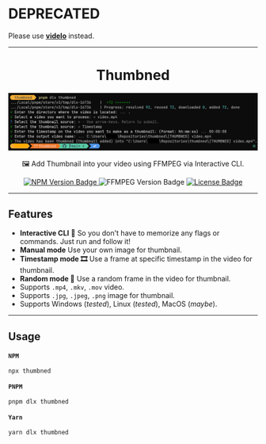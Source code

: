 # DEPRECATED

Please use **[videlo](https://github.com/lamualfa/videlo)** instead.

<hr>

<h1 align="center">Thumbned</h1> 

<p align="center">
  <img alt="Screenshot" src="https://raw.githubusercontent.com/lamualfa/thumbned/main/screenshot.png" width="640" />
</p>

<p align="center">
  🖼️ Add Thumbnail into your video using FFMPEG via Interactive CLI.
</p>

<p align="center">
  <a href="https://www.npmjs.com/package/thumbned">
    <img alt="NPM Version Badge" src="https://badgen.net/npm/v/thumbned?color=red">
  </a>
  <img alt="FFMPEG Version Badge" src="https://badgen.net/static/ffmpeg/4.1/green">
  <a href="https://github.com/lamualfa/thumbned/blob/main/license">
    <img alt="License Badge" src="https://badgen.net/github/license/lamualfa/thumbned?color=purple">
  </a>
</p>

<hr/>

## Features

- **Interactive CLI** 🧠 So you don't have to memorize any flags or commands. Just run and follow it!
- **Manual mode** Use your own image for thumbnail.
- **Timestamp mode 🎞️** Use a frame at specific timestamp in the video for thumbnail.
- **Random mode 🎲** Use a random frame in the video for thumbnail.
- Supports `.mp4`, `.mkv`, `.mov` video.
- Supports `.jpg`, `.jpeg`, `.png` image for thumbnail.
- Supports Windows (*tested*), Linux (*tested*), MacOS (_maybe_).

<hr/>

## Usage

**`NPM`**
```bash
npx thumbned
```

**`PNPM`**
```bash
pnpm dlx thumbned
```

**`Yarn`**
```bash
yarn dlx thumbned
```
